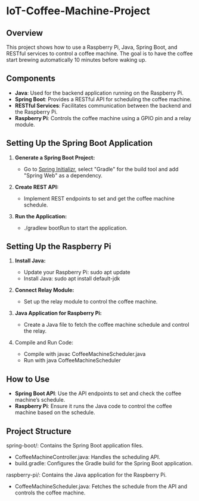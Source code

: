 # IoT-Coffee-Machine-Project

## Overview
This project shows how to use a Raspberry Pi, Java, Spring Boot, and RESTful services to control a coffee machine. The goal is to have the coffee start brewing automatically 10 minutes before waking up.

## Components
- **Java**: Used for the backend application running on the Raspberry Pi.
- **Spring Boot**: Provides a RESTful API for scheduling the coffee machine.
- **RESTful Services**: Facilitates communication between the backend and the Raspberry Pi.
- **Raspberry Pi**: Controls the coffee machine using a GPIO pin and a relay module.

## Setting Up the Spring Boot Application
1. **Generate a Spring Boot Project:**
   - Go to [Spring Initializr](https://start.spring.io/), select "Gradle" for the build tool and add "Spring    Web" as a dependency.

2. **Create REST API:**
   - Implement REST endpoints to set and get the coffee machine schedule.

3. **Run the Application:**
   - ./gradlew bootRun to start the application.

## Setting Up the Raspberry Pi
1. **Install Java:**
   - Update your Raspberry Pi: sudo apt update
   - Install Java: sudo apt install default-jdk

2. **Connect Relay Module:**
   - Set up the relay module to control the coffee machine.

3. **Java Application for Raspberry Pi:**
   - Create a Java file to fetch the coffee machine schedule and control the relay.

4. Compile and Run Code:
   - Compile with javac CoffeeMachineScheduler.java
   - Run with java CoffeeMachineScheduler

## How to Use
- **Spring Boot API**: Use the API endpoints to set and check the coffee machine’s schedule.
- **Raspberry Pi**: Ensure it runs the Java code to control the coffee machine based on the schedule.

## Project Structure
   spring-boot/: Contains the Spring Boot application files.
   - CoffeeMachineController.java: Handles the scheduling API.
   - build.gradle: Configures the Gradle build for the Spring Boot application.

   raspberry-pi/: Contains the Java application for the Raspberry Pi.
   - CoffeeMachineScheduler.java: Fetches the schedule from the API and controls the coffee machine.
